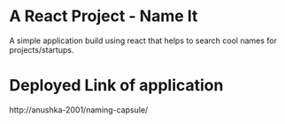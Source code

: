 # A React Project - Name It

A simple application build using react that helps to search cool names for projects/startups.

# Deployed Link of application

http://anushka-2001/naming-capsule/
